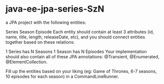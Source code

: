 # java-ee-jpa-series-SzN

a JPA project with the following entities:

Series
Season
Episode
Each entity should contain at least 3 attributes (id, name, title, length, releaseDate, etc), and you should connect entities together based on these relations:

1 Series has N Seasons
1 Season has N Episodes
Your implementation should also contain all of these JPA annotations: @Transient, @Enumerated, @ElementCollection.

Fill up the entities based on your liking (eg: Game of Thrones, 6-7 seasons, 10 episodes for each season) in a CommandLineRunner.
